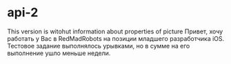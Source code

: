 api-2
=====

This version is witohut information about properties of picture
Привет, хочу работать у Вас в RedMadRobots на позиции младшего разработчика iOS. Тестовое задание выполнялось урывками, но в сумме на его выполнение ушло меньше недели.
